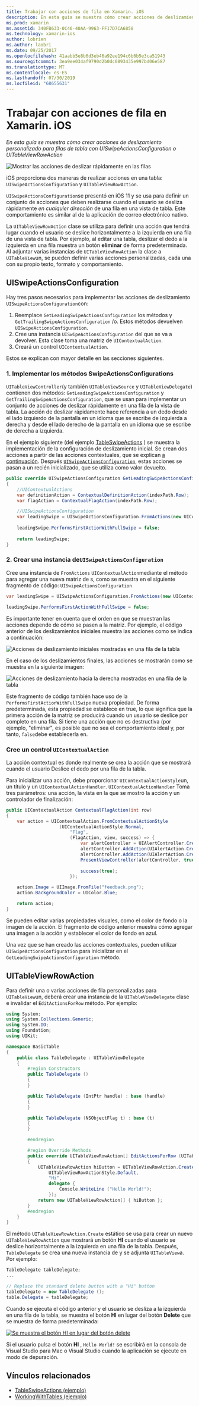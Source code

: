 ```yaml
---
title: Trabajar con acciones de fila en Xamarin. iOS
description: En esta guía se muestra cómo crear acciones de deslizamiento personalizado para filas de tabla con UISwipeActionsConfiguration o UITableViewRowAction
ms.prod: xamarin
ms.assetid: 340FB633-0C46-40AA-9963-FF17D7CA6858
ms.technology: xamarin-ios
author: lobrien
ms.author: laobri
ms.date: 09/25/2017
ms.openlocfilehash: 41aabb5e8b6d3eb46a92ee194c6b6b5e3ca51943
ms.sourcegitcommit: 3ea9ee034af9790d2b0dc0893435e997bd06e587
ms.translationtype: MT
ms.contentlocale: es-ES
ms.lasthandoff: 07/30/2019
ms.locfileid: "68655631"
---
```

# <a name="working-with-row-actions-in-xamarinios"></a>Trabajar con acciones de fila en Xamarin. iOS

_En esta guía se muestra cómo crear acciones de deslizamiento personalizado para filas de tabla con UISwipeActionsConfiguration o UITableViewRowAction_

![Mostrar las acciones de deslizar rápidamente en las filas](row-action-images/action02.png)

iOS proporciona dos maneras de realizar acciones en una tabla: `UISwipeActionsConfiguration` y `UITableViewRowAction`.

`UISwipeActionsConfiguration`se presentó en iOS 11 y se usa para definir un conjunto de acciones que deben realizarse cuando el usuario se desliza rápidamente _en cualquier dirección_ de una fila en una vista de tabla. Este comportamiento es similar al de la aplicación de correo electrónico nativo. 

La `UITableViewRowAction` clase se utiliza para definir una acción que tendrá lugar cuando el usuario se deslice horizontalmente a la izquierda en una fila de una vista de tabla.
Por ejemplo, al editar una tabla, deslizar el dedo a la izquierda en una fila muestra un botón **eliminar** de forma predeterminada. Al adjuntar varias instancias de `UITableViewRowAction` la clase a `UITableView`un, se pueden definir varias acciones personalizadas, cada una con su propio texto, formato y comportamiento.


## <a name="uiswipeactionsconfiguration"></a>UISwipeActionsConfiguration

Hay tres pasos necesarios para implementar las acciones de deslizamiento `UISwipeActionsConfiguration`con:

1. Reemplace `GetLeadingSwipeActionsConfiguration` los métodos y `GetTrailingSwipeActionsConfiguration` /o. Estos métodos devuelven `UISwipeActionsConfiguration`. 
2. Cree una instancia `UISwipeActionsConfiguration` del que se va a devolver. Esta clase toma una matriz de `UIContextualAction`.
3. Creará un control `UIContextualAction`.

Estos se explican con mayor detalle en las secciones siguientes.

### <a name="1-implementing-the-swipeactionsconfigurations-methods"></a>1. Implementar los métodos SwipeActionsConfigurations

`UITableViewController`(y también `UITableViewSource` y `UITableViewDelegate`) contienen dos métodos: `GetLeadingSwipeActionsConfiguration` y `GetTrailingSwipeActionsConfiguration`, que se usan para implementar un conjunto de acciones de deslizar rápidamente en una fila de la vista de tabla. La acción de deslizar rápidamente hace referencia a un dedo desde el lado izquierdo de la pantalla en un idioma que se escribe de izquierda a derecha y desde el lado derecho de la pantalla en un idioma que se escribe de derecha a izquierda. 

En el ejemplo siguiente (del ejemplo [TableSwipeActions](https://docs.microsoft.com/samples/xamarin/ios-samples/tableswipeactions) ) se muestra la implementación de la configuración de deslizamiento inicial. Se crean dos acciones a partir de las acciones contextuales, que se explican [a continuación](#create-uicontextualaction). Después [`UISwipeActionsConfiguration`](#create-uiswipeactionsconfigurations), estas acciones se pasan a un recién inicializado, que se utiliza como valor devuelto.


```csharp
public override UISwipeActionsConfiguration GetLeadingSwipeActionsConfiguration(UITableView tableView, NSIndexPath indexPath)
{
    //UIContextualActions
    var definitionAction = ContextualDefinitionAction(indexPath.Row);
    var flagAction = ContextualFlagAction(indexPath.Row);

    //UISwipeActionsConfiguration
    var leadingSwipe = UISwipeActionsConfiguration.FromActions(new UIContextualAction[] { flagAction, definitionAction });
    
    leadingSwipe.PerformsFirstActionWithFullSwipe = false;
    
    return leadingSwipe;
}  
```

<a name="create-uiswipeactionsconfigurations" />

### <a name="2-instantiate-a-uiswipeactionsconfiguration"></a>2. Crear una instancia de`UISwipeActionsConfiguration`

Cree una instancia de `FromActions` `UIContextualAction`mediante el método para agregar una nueva matriz de s, como se muestra en el siguiente fragmento de código: `UISwipeActionsConfiguration`

```csharp
var leadingSwipe = UISwipeActionsConfiguration.FromActions(new UIContextualAction[] { flagAction, definitionAction })

leadingSwipe.PerformsFirstActionWithFullSwipe = false;
```

Es importante tener en cuenta que el orden en que se muestran las acciones depende de cómo se pasen a la matriz. Por ejemplo, el código anterior de los deslizamientos iniciales muestra las acciones como se indica a continuación:

![Acciones de deslizamiento iniciales mostradas en una fila de la tabla](row-action-images/action03.png)

En el caso de los deslizamientos finales, las acciones se mostrarán como se muestra en la siguiente imagen:

![Acciones de deslizamiento hacia la derecha mostradas en una fila de la tabla](row-action-images/action04.png)

Este fragmento de código también hace uso de la `PerformsFirstActionWithFullSwipe` nueva propiedad. De forma predeterminada, esta propiedad se establece en true, lo que significa que la primera acción de la matriz se producirá cuando un usuario se deslice por completo en una fila. Si tiene una acción que no es destructiva (por ejemplo, "eliminar", es posible que no sea el comportamiento ideal y, por tanto, `false`debe establecerla en.

<a name="create-uicontextualaction" />

### <a name="create-a-uicontextualaction"></a>Cree un control `UIContextualAction`

La acción contextual es donde realmente se crea la acción que se mostrará cuando el usuario Deslice el dedo por una fila de la tabla.

Para inicializar una acción, debe proporcionar `UIContextualActionStyle`un, un título y un `UIContextualActionHandler`. `UIContextualActionHandler` Toma tres parámetros: una acción, la vista en la que se mostró la acción y un controlador de finalización:

```csharp
public UIContextualAction ContextualFlagAction(int row)
{
    var action = UIContextualAction.FromContextualActionStyle
                    (UIContextualActionStyle.Normal,
                        "Flag",
                        (FlagAction, view, success) => {
                            var alertController = UIAlertController.Create($"Report {words[row]}?", "", UIAlertControllerStyle.Alert);
                            alertController.AddAction(UIAlertAction.Create("Cancel", UIAlertActionStyle.Cancel, null)); 
                            alertController.AddAction(UIAlertAction.Create("Yes", UIAlertActionStyle.Destructive, null));
                            PresentViewController(alertController, true, null);
                            
                            success(true);
                        });

    action.Image = UIImage.FromFile("feedback.png");
    action.BackgroundColor = UIColor.Blue;

    return action;
}
```

Se pueden editar varias propiedades visuales, como el color de fondo o la imagen de la acción. El fragmento de código anterior muestra cómo agregar una imagen a la acción y establecer el color de fondo en azul.

Una vez que se han creado las acciones contextuales, pueden utilizar `UISwipeActionsConfiguration` para inicializar en el `GetLeadingSwipeActionsConfiguration` método.

## <a name="uitableviewrowaction"></a>UITableViewRowAction

Para definir una o varias acciones de fila personalizadas para `UITableView`un, deberá crear una instancia de la `UITableViewDelegate` clase e invalidar el `EditActionsForRow` método. Por ejemplo:

```csharp
using System;
using System.Collections.Generic;
using System.IO;
using Foundation;
using UIKit;

namespace BasicTable
{
    public class TableDelegate : UITableViewDelegate
    {
        #region Constructors
        public TableDelegate ()
        {
        }

        public TableDelegate (IntPtr handle) : base (handle)
        {
        }

        public TableDelegate (NSObjectFlag t) : base (t)
        {
        }

        #endregion

        #region Override Methods
        public override UITableViewRowAction[] EditActionsForRow (UITableView tableView, NSIndexPath indexPath)
        {
            UITableViewRowAction hiButton = UITableViewRowAction.Create (
                UITableViewRowActionStyle.Default,
                "Hi",
                delegate {
                    Console.WriteLine ("Hello World!");
                });
            return new UITableViewRowAction[] { hiButton };
        }
        #endregion
    }
}
```

El método `UITableViewRowAction.Create` estático se usa para crear un nuevo `UITableViewRowAction` que mostrará un botón **HI** cuando el usuario se deslice horizontalmente a la izquierda en una fila de la tabla. Después, `TableDelegate` se crea una nueva instancia de y se adjunta `UITableView`a. Por ejemplo:

```csharp
TableDelegate tableDelegate;
...

// Replace the standard delete button with a "Hi" button
tableDelegate = new TableDelegate ();
table.Delegate = tableDelegate;

```

Cuando se ejecuta el código anterior y el usuario se desliza a la izquierda en una fila de la tabla, se muestra el botón **HI** en lugar del botón **Delete** que se muestra de forma predeterminada:

[![](row-action-images/action01.png "Se muestra el botón HI en lugar del botón delete")](row-action-images/action01.png#lightbox)

Si el usuario pulsa el botón **HI** , `Hello World!` se escribirá en la consola de Visual Studio para Mac o Visual Studio cuando la aplicación se ejecute en modo de depuración.



## <a name="related-links"></a>Vínculos relacionados

- [TableSwipeActions (ejemplo)](https://docs.microsoft.com/samples/xamarin/ios-samples/tableswipeactions)
- [WorkingWithTables (ejemplo)](https://docs.microsoft.com/samples/xamarin/ios-samples/workingwithtables)
